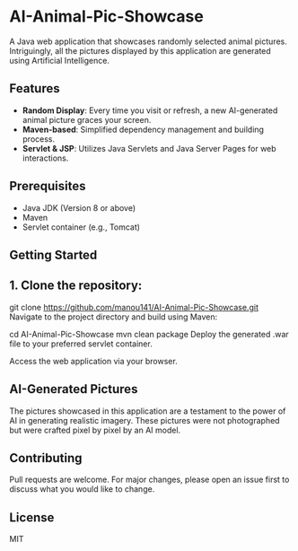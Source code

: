 # AI-Animal-Pic-Showcase

A Java web application that showcases randomly selected animal pictures. Intriguingly, all the pictures displayed by this application are generated using Artificial Intelligence.

## Features

- **Random Display**: Every time you visit or refresh, a new AI-generated animal picture graces your screen.
- **Maven-based**: Simplified dependency management and building process.
- **Servlet & JSP**: Utilizes Java Servlets and Java Server Pages for web interactions.

## Prerequisites

- Java JDK (Version 8 or above)
- Maven
- Servlet container (e.g., Tomcat)

## Getting Started

## 1. Clone the repository:
    
   git clone https://github.com/manou141/AI-Animal-Pic-Showcase.git
Navigate to the project directory and build using Maven:

 
cd AI-Animal-Pic-Showcase
mvn clean package
Deploy the generated .war file to your preferred servlet container.

Access the web application via your browser.

## AI-Generated Pictures
The pictures showcased in this application are a testament to the power of AI in generating realistic imagery. These pictures were not photographed but were crafted pixel by pixel by an AI model.

## Contributing
Pull requests are welcome. For major changes, please open an issue first to discuss what you would like to change.

## License
MIT
